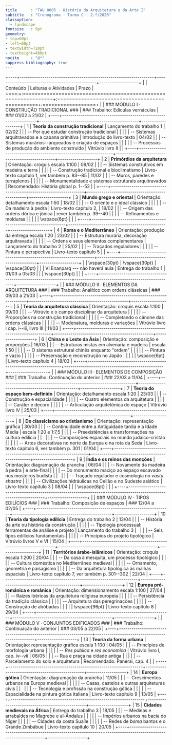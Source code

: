 ```yaml
---
title      : "TAU 0005 · História da Arquitetura e da Arte I"
subtitle   : "Cronograma · Turma C · 2.º/2020"
classoption:
  - landscape
fontsize   : 9pt
geometry:
- top=60pt
- left=60pt
- textwidth=720pt
- textheight=480pt
nocite     : "@*"
suppress-bibliography: true
---
```


+----+-----------------------------------------------------------------+------------------------------------------------+-------------------+
|    | Conteúdo                                                        | Leituras e Atividades                          | Prazo             |
+===:+:================================================================+:===============================================+:==================+
|    | ### MÓDULO I · CONSTRUÇÃO TRADICIONAL ###                       | ### Trabalho: Edículas vernáculas              | ### 01/02 a 21/02 |
+----+-----------------------------------------------------------------+------------------------------------------------+-------------------+
|  1 | **Teoria da construção tradicional**                            | Lançamento do trabalho 1                       | 02/02             |
|    | -- Por que estudar construção tradicional                       |                                                |                   |
|    | -- Sistemas arquitravados e a cabana primitiva                  | Introdução do livro-texto                      | 04/02             |
|    | -- Sistemas murários--arqueados e criação de espaços            |                                                |                   |
|    | -- Processos de produção do ambiente construído                 | Vitrúvio livro II                              |                   |
+----+-----------------------------------------------------------------+------------------------------------------------+-------------------+
|  2 | **Primórdios da arquitetura**                                   | Orientação: croquis escala 1:100               | 09/02             |
|    | -- Sistemas construtivos em madeira e terra                     |                                                |                   |
|    | -- Construção tradicional e bioclimatismo                       | Livro-texto capítulo 1, ver também p. 83--85   | 11/02             |
|    | -- Muros, paredes e terraplenos                                 |                                                |                   |
|    | -- Monumentalidade e sistemas estruturais arquitravados         | Recomendado: História global p. 1--52          |                   |
+----+-----------------------------------------------------------------+------------------------------------------------+-------------------+
|  3 | **Mundo grego e oriental**                                      | Orientação: detalhamento escala 1:50           | 18/02             |
|    | -- O oriente e o ideal clássico                                 |                                                |                   |
|    | -- Da madeira à pedra                                           | Livro-texto capítulo 2,                        | 18/02             |
|    | -- Origem das ordens dórica e jônica                            | rever também p. 39--40                         |                   |
|    | -- Refinamentos e molduras                                      |                                                |                   |
|    | \vspace{6pt}                                                    |                                                |                   |
+----+-----------------------------------------------------------------+------------------------------------------------+-------------------+
|  4 | **Roma e o Mediterrâneo**                                       | Orientação: produção da entrega escala 1:20    | 23/02             |
|    | -- Estrutura murária, decoração arquitravada                    |                                                |                   |
|    | -- Ordens e seus elementos complementares                       | Lançamento do trabalho 2                       | 25/02             |
|    | -- Traçados reguladores                                         |                                                |                   |
|    | -- Pintura e perspectiva                                        | Livro-texto capítulo 5                         |                   |
+----+-----------------------------------------------------------------+------------------------------------------------+-------------------+
|    | \vspace{30pt}                                                   | \vspace{30pt}                                  | \vspace{30pt}     |
|    | VI Enanparq --- não haverá aula                                 | Entrega do trabalho 1                          | 01/03 a 05/03     |
|    | \vspace{30pt}                                                   |                                                |                   |
+----+-----------------------------------------------------------------+------------------------------------------------+-------------------+
|    | ### MÓDULO II · ELEMENTOS DA ARQUITETURA ###                    | ### Trabalho: Analítico com ordens clássicas   | ### 09/03 a 21/03 |
+----+-----------------------------------------------------------------+------------------------------------------------+-------------------+
|  5 | **Teoria da arquitetura clássica**                              | Orientação: croquis escala 1:100               | 09/03             |
|    | -- Vitrúvio e o campo disciplinar da arquitetura                |                                                |                   |
|    | -- Proporções na construção tradicional                         |                                                |                   |
|    | -- Completando o cânone das ordens clássicas                    |                                                |                   |
|    | -- Modenatura, molduras e variações                             | Vitrúvio livro I cap. i--iii, livro III        | 11/03             |
+----+-----------------------------------------------------------------+------------------------------------------------+-------------------+
|  6 | **China e o Leste da Ásia**                                     | Orientação: composição e proporções            | 16/03             |
|    | -- Estruturas mistas em alvenaria e madeira                     | escala 1:50                                    |                   |
|    | -- O sistema estrutural chinês enquanto "ordem"                 |                                                |                   |
|    | -- Pintura e vazio                                              |                                                |                   |
|    | -- Preservação e reconstrução no Japão                          |                                                |                   |
|    | \vspace{6pt}                                                    | Livro-texto capítulo 4                         | 18/03             |
+----+-----------------------------------------------------------------+------------------------------------------------+-------------------+
|    | ### MÓDULO III · ELEMENTOS DE COMPOSIÇÃO ###                    | ### Trabalho: Continuação do anterior          | ### 22/03 a 11/04 |
+----+-----------------------------------------------------------------+------------------------------------------------+-------------------+
|  7 | **Teoria do espaço bem-definido**                               | Orientação: detalhamento escala 1:20           | 23/03             |
|    | -- Construção e espacialidade                                   |                                                |                   |
|    | -- Quatro elementos da arquitetura                              |                                                |                   |
|    | -- Caráter e decoro                                             |                                                |                   |
|    | -- Articulação arquitetônica do espaço                          | Vitrúvio livro IV                              | 25/03             |
+----+-----------------------------------------------------------------+------------------------------------------------+-------------------+
|  8 | **Do classicismo ao cristianismo**                              | Orientação: representação gráfica              | 30/03             |
|    | -- Continuidade entre a Antiguidade tardia e a Idade Média      | escala 1:20 e 1:7,5                            |                   |
|    | -- Preexistências e transformações na cultura edilícia          |                                                |                   |
|    | -- Composições espaciais no mundo judaico-cristão               |                                                |                   |
|    | -- Artes decorativas no norte da Europa e na rota da Seda       | Livro-texto capítulo 6, ver também p. 301      | 01/04             |
+----+-----------------------------------------------------------------+------------------------------------------------+-------------------+
|  9 | **Índia e os reinos das monções**                               | Orientação: diagramação da prancha             | 06/04             |
|    | -- Novamente da madeira à pedra                                 | e arte-final                                   |                   |
|    | -- Do monumento maciço ao espaço escavado nos mosteiros budista |                                                |                   |
|    | -- Traçado regulador e cosmologia no *vāstu shastra*            |                                                |                   |
|    | -- Civilizações hidráulicas no Ceilão e no Sudeste asiático     | Livro-texto capítulo 3                         | 08/04             |
|    | \vspace{6pt}                                                    |                                                |                   |
+----+-----------------------------------------------------------------+------------------------------------------------+-------------------+
|    | ### MÓDULO IV · TIPOS EDILÍCIOS ###                             | ### Trabalho: Composição de espaços            | ### 12/04 a 02/05 |
+----+-----------------------------------------------------------------+------------------------------------------------+-------------------+
| 10 | **Teoria da tipologia edilícia**                                | Entrega do trabalho 2                          | 13/04             |
|    | -- História da arte ou história da construção                   |                                                |                   |
|    | -- Tipologia processual: ferramentas de análise e projeto       | Lançamento do trabalho 3                       |                   |
|    | -- Seis tipos edilícios fundamentais                            |                                                |                   |
|    | -- Princípios do projeto tipológico                             | Vitrúvio livros V e VI                         | 15/04             |
+----+-----------------------------------------------------------------+------------------------------------------------+-------------------+
| 11 | **Territórios árabe-islâmicos**                                 | Orientação: croquis escala 1:200               | 20/04             |
|    | -- Da casa à mesquita, um processo tipológico                   |                                                |                   |
|    | -- Cultura doméstica no Mediterrâneo medieval                   |                                                |                   |
|    | -- Ornamento, geometria e paisagismo                            |                                                |                   |
|    | -- Da arquitetura tipológica às malhas espaciais                | Livro-texto capítulo 7, ver também p. 301--302 | 22/04             |
+----+-----------------------------------------------------------------+------------------------------------------------+-------------------+
| 12 | **Europa pré-românica e românica**                              | Orientação: dimensionamento escala 1:100       | 27/04             |
|    | -- Raízes ibéricas da arquitetura religiosa europeia            |                                                |                   |
|    | -- Persistência da tradição clássica                            |                                                |                   |
|    | -- Arquitetura das peregrinações                                |                                                |                   |
|    | -- Construção de abóbadas                                       |                                                |                   |
|    | \vspace{96pt}                                                   | Livro-texto capítulo 8                         | 29/04             |
+----+-----------------------------------------------------------------+------------------------------------------------+-------------------+
|    | ### MÓDULO V · CONJUNTOS EDIFICADOS ###                         | ### Trabalho: Continuação do anterior          | ### 03/05 a 22/05 |
+----+-----------------------------------------------------------------+------------------------------------------------+-------------------+
| 13 | **Teoria da forma urbana**                                      | Orientação: representação gráfica escala 1:100 | 04/05             |
|    | -- Princípios de morfologia urbana                              |                                                |                   |
|    | -- *Res publica* e *res economica*                              | Vitrúvio livro I, cap. iv--vii                 | 06/05             |
|    | -- Rua e praça na cidade antiga                                 |                                                |                   |
|    | -- Parcelamento do solo e arquitetura                           | Recomendado: Panerai, cap. 4                   |                   |
+----+-----------------------------------------------------------------+------------------------------------------------+-------------------+
| 14 | **Europa gótica**                                               | Orientação: diagramação da prancha             | 11/05             |
|    | -- Crescimentos urbanos na Europa medieval                      |                                                |                   |
|    | -- Casas, castelos e outras arquiteturas civis                  |                                                |                   |
|    | -- Tecnologia e profissão na construção gótica                  |                                                |                   |
|    | -- Espacialidade na pintura gótica italiana                     | Livro-texto capítulo 9                         | 13/05             |
+----+-----------------------------------------------------------------+------------------------------------------------+-------------------+
| 15 | **Cidades medievais na África**                                 | Entrega do trabalho 3                          | 18/05             |
|    | -- Medinas e arrabaldes no Magrebe e al-Ândalus                 |                                                |                   |
|    | -- Impérios urbanos na bacia do Níger                           |                                                |                   |
|    | -- Cidades da costa Suaíle                                      |                                                |                   |
|    | -- Redes de *boma* bantos e o Grande Zimbábue                   | Livro-texto capítulo 10                        | 20/05             |
+----+-----------------------------------------------------------------+------------------------------------------------+-------------------+

